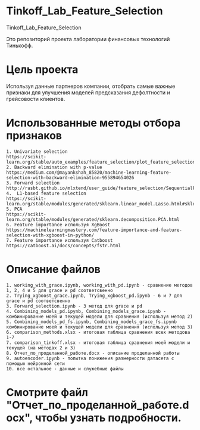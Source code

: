 ﻿# Tinkoff_Lab_Feature_Selection
 Tinkoff_Lab_Feature_Selection
 
 Это репозиторий проекта лаборатории финансовых технологий Тинькофф.
# Цель проекта
Используя данные партнеров компании, отобрать самые важные признаки для улучшения моделей предсказания дефолтности и грейсовости     клиентов.

# Использованные методы отбора признаков
    1. Univariate selection 
    https://scikit-learn.org/stable/auto_examples/feature_selection/plot_feature_selection.html
    2. Backward elimination with p-value 
    https://medium.com/@mayankshah_85820/machine-learning-feature-selection-with-backward-elimination-955894654026
    3. Forward selection 
    http://rasbt.github.io/mlxtend/user_guide/feature_selection/SequentialFeatureSelector/
    4.  L1-based feature selection 
    https://scikit-learn.org/stable/modules/generated/sklearn.linear_model.Lasso.html#sklearn.linear_model.Lasso
    5. PCA
    https://scikit-learn.org/stable/modules/generated/sklearn.decomposition.PCA.html
    6. Feature importance используя XgBoost
    https://machinelearningmastery.com/feature-importance-and-feature-selection-with-xgboost-in-python/
    7. Feature importance используя Catboost
    https://catboost.ai/docs/concepts/fstr.html
    
 # Описание файлов
    1. working_with_grace.ipynb, working_with_pd.ipynb - сравнение методов 1, 2, 4 и 5 для grace и pd соответсвенно
    2. Trying_xgboost_grace.ipynb, Trying_xgboost_pd.ipynb - 6 и 7 для grace и pd соответсвенно
    3. Forward_selection.ipynb - 3 метод для grace и pd
    4. Combining_models_pd.ipynb, Combining_models_grace.ipynb - комбинирование моей и текущей модели для сравнения (используя метод 2)
    5. Combining_models_pd_fs.ipynb, Combining_models_grace_fs.ipynb  комбинирование моей и текущей модели для сравнения (используя метод 3)
    6. comparison_methods.xlsx - итоговая таблица сравнения всех методова 1-7
    7. comparison_tinkoff.xlsx - итоговая таблица сравнения моей модели и текущей (на методах 2 и 3)
    8. Отчет_по_проделанной_работе.docx - описание проделанной работы
    9. autoencoder.ipynb - попытка понижения размерности датасета с помощью нейронной сети
    10. все остальное - данные и служебные файлы

 # Смотрите файл "Отчет_по_проделанной_работе.docx", чтобы узнать подробности.
